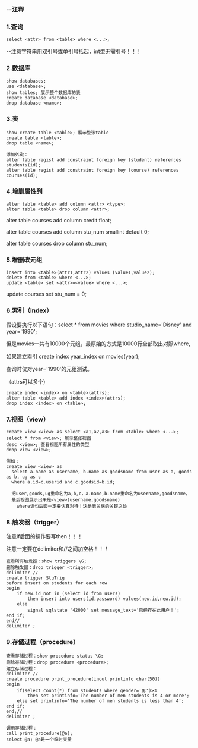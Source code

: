 ### --注释

### 1.查询

```mysql
select <attr> from <table> where <...>;
```

--注意字符串用双引号或单引号括起，int型无需引号！！！

### 2.数据库

```mysql
show databases;
use <database>;
show tables; 展示整个数据库的表
create database <database>;
drop database <name>;
```



### 3.表

```mysql
show create table <table>; 展示整张table
create table <table>;
drop table <name>;
```

```mysql
添加外键：
alter table regist add constraint foreign key (student) references students(id);
alter table regist add constraint foreign key (course) references courses(id);
```



### 4.增删属性列

```mysql
alter table <table> add column <attr> <type>;
alter table <table> drop column <attr>;
```

alter table courses add column credit float;

alter table courses add column stu_num smallint default 0;

alter table courses drop column stu_num;

### 5.增删改元组

```mysql
insert into <table>(attr1,attr2) values (value1,value2);
delete from <table> where <...>;
update <table> set <attr>=<value> where <...>;
```

update courses set stu_num = 0;

### 6.索引（index）

假设要执行以下语句：select * from movies where studio_name='Disney' and year='1990';

但是movies一共有10000个元组，最原始的方式是10000行全部取出对照where,

如果建立索引 create index year_index on movies(year); 

查询时仅对year='1990'的元组测试。

（attrs可以多个）

```mysql
create index <index> on <table>(attrs);
alter table <table> add index <index>(attrs);
drop index <index> on <table>;
```



### 7.视图（view）

```mysql
create view <view> as select <a1,a2,a3> from <table> where <...>;
select * from <view>; 展示整张视图
desc <view>; 查看视图所有属性的类型
drop view <view>;
```

```mysql
例如：
create view <view> as 
  select a.name as username, b.name as goodsname from user as a, goods as b, ug as c 
  where a.id=c.userid and c.goodsid=b.id;
  
  把user,goods,ug重命名为a,b,c，a.name,b.name重命名为username,goodsname，
  最后视图展示出来是<view>(username,goodsname)
    where语句后面一定要认真对待！这是表关联的关键之处
```




### 8.触发器（trigger）

注意if后面的操作要写then！！！

注意一定要在delimiter和//之间加空格！！！

```mysql
查看所有触发器：show triggers \G;
删除触发器：drop trigger <trigger>;
delimiter //
create trigger StuTrig 
before insert on students for each row 
begin 
	if new.id not in (select id from users)
		then insert into users(id,password) values(new.id,new.id);
	else 
		signal sqlstate '42000' set message_text='已经存在此用户！';
end if;
end//
delimiter ;
```



### 9.存储过程（procedure）

```mysql
查看存储过程：show procedure status \G;
删除存储过程：drop procedure <procedure>;
建立存储过程：
delimiter //
create procedure print_procedure(inout printinfo char(50))
begin
	if(select count(*) from students where gender='男')>3 
		then set printinfo='The number of men students is 4 or more';
	else set printinfo='The number of men students is less than 4';
end if;
end;//
delimiter ;

调用存储过程：
call print_procedure(@a); 
select @a; @a是一个临时变量
```

